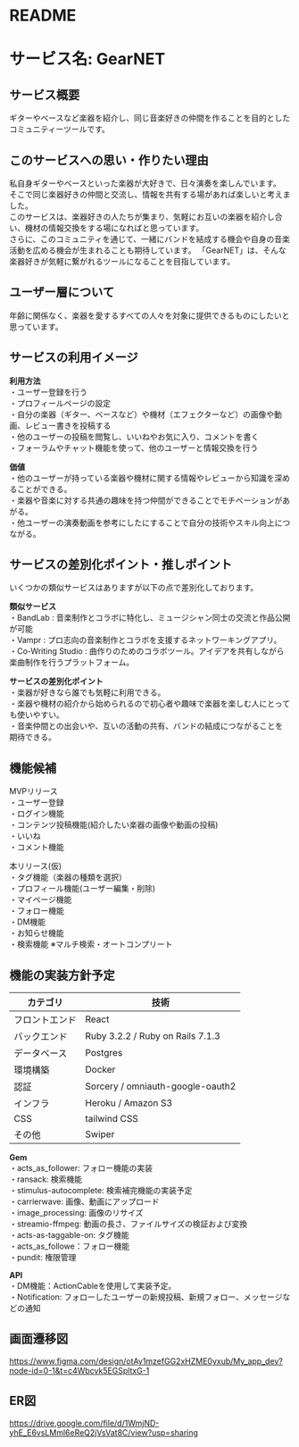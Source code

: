 # README

# サービス名: GearNET

## **サービス概要**
  ギターやベースなど楽器を紹介し、同じ音楽好きの仲間を作ることを目的としたコミュニティーツールです。<br>

## **このサービスへの思い・作りたい理由**
   私自身ギターやベースといった楽器が大好きで、日々演奏を楽しんでいます。<br>
   そこで同じ楽器好きの仲間と交流し、情報を共有する場があれば楽しいと考えました。<br>
   このサービスは、楽器好きの人たちが集まり、気軽にお互いの楽器を紹介し合い、機材の情報交換をする場になればと思っています。<br>
   さらに、このコミュニティを通じて、一緒にバンドを結成する機会や自身の音楽活動を広める機会が生まれることも期待しています。
  「GearNET」は、そんな楽器好きが気軽に繋がれるツールになることを目指しています。<br>


## **ユーザー層について**
  年齢に関係なく、楽器を愛するすべての人々を対象に提供できるものにしたいと思っています。<br>           

## **サービスの利用イメージ**
  **利用方法** <br> 
     ・ユーザー登録を行う <br> 
     ・プロフィールページの設定 <br> 
     ・自分の楽器（ギター、ベースなど）や機材（エフェクターなど）の画像や動画、レビュー書きを投稿する <br> 
     ・他のユーザーの投稿を閲覧し、いいねやお気に入り、コメントを書く <br> 
     ・フォーラムやチャット機能を使って、他のユーザーと情報交換を行う <br> 
   
  **価値** <br> 
     ・他のユーザーが持っている楽器や機材に関する情報やレビューから知識を深めることができる。<br> 
     ・楽器や音楽に対する共通の趣味を持つ仲間ができることでモチベーションがあがる。<br> 
     ・他ユーザーの演奏動画を参考にしたにすることで自分の技術やスキル向上につながる。<br> 

<!-- ## **ユーザーの獲得について**
  投稿を簡単に行えるシェアボタンを設置やQRコードを使用したいと思っています。<br>  -->

## **サービスの差別化ポイント・推しポイント**
いくつかの類似サービスはありますが以下の点で差別化しております。 <br>

  **類似サービス** <br>
    ・BandLab : 音楽制作とコラボに特化し、ミュージシャン同士の交流と作品公開が可能<br>
    ・Vampr : プロ志向の音楽制作とコラボを支援するネットワーキングアプリ。<br>
    ・Co-Writing Studio : 曲作りのためのコラボツール。アイデアを共有しながら楽曲制作を行うプラットフォーム。<br>
   
  **サービスの差別化ポイント** <br>
    ・楽器が好きなら誰でも気軽に利用できる。<br>
    ・楽器や機材の紹介から始められるので初心者や趣味で楽器を楽しむ人にとっても使いやすい。<br>
    ・音楽仲間との出会いや、互いの活動の共有、バンドの結成につながることを期待できる。<br>

## **機能候補**
  MVPリリース <br>
    ・ユーザー登録 <br>
    ・ログイン機能 <br>
    ・コンテンツ投稿機能(紹介したい楽器の画像や動画の投稿) <br>
    ・いいね <br>
    ・コメント機能 <br>
    
  本リリース(仮) <br>
    ・タグ機能（楽器の種類を選択）<br>
    ・プロフィール機能(ユーザー編集・削除) <br>
    ・マイページ機能 <br>
    ・フォロー機能 <br>
    ・DM機能 <br>
    ・お知らせ機能 <br>
    ・検索機能  ※マルチ検索・オートコンプリート <br>


## **機能の実装方針予定**
| カテゴリ | 技術 |
| --- | --- |
| フロントエンド | React |
| バックエンド | Ruby 3.2.2 / Ruby on Rails 7.1.3 |
| データベース | Postgres |
| 環境構築 | Docker |
| 認証 | Sorcery / omniauth-google-oauth2 |
| インフラ | Heroku / Amazon S3 |
| CSS | tailwind CSS |
| その他 | Swiper |

**Gem** <br>
  ・acts_as_follower: フォロー機能の実装 <br>
  ・ransack: 検索機能 <br>
  ・stimulus-autocomplete: 検索補完機能の実装予定 <br>
  ・carrierwave: 画像、動画にアップロード <br>
  ・image_processing: 画像のリサイズ <br>
  ・streamio-ffmpeg: 動画の長さ、ファイルサイズの検証および変換 <br>
  ・acts-as-taggable-on: タグ機能 <br>
  ・acts_as_followe：フォロー機能 <br>
  ・pundit: 権限管理 <br>
  <!-- ・kaminari: ページネーションの実装 ※Sweperでの実装が難しい場合代用する <br> -->

**API** <br>
  ・DM機能：ActionCableを使用して実装予定。<br>
  ・Notification: フォローしたユーザーの新規投稿、新規フォロー、メッセージなどの通知 <br>


<!-- **投稿内容について** <br>
  ・ギター、アコギ、ベース、エフェクター、その他(その他の場合は手入力)で選択したものによって投稿フォーム出るように実装と選択したものでタグがつくように実装 <br>
      **ギター、アコギ、ベース** <br>
        ・ブランド名・カテゴリー(stratcaster, telecaster, lesporlなど)・年代を選択ボックスから選択。モデル名(手入力)。 該当しない場合はその他で手入力できるようにする。<br>
        ・画像、動画のアップロード <br>
        ・コメント <br> 
        ・プレビュー <br>
      **エフェクター** <br>
        ・機材メーカー、種類を選択（歪系、モジュレーション系、空間系、ダイナミクス系、フィルター系などタブから選択）、モデル名(手入力) <br>
        ・画像、動画のアップロード <br>
        ・コメント <br>
        ・プレビュー <br>
      **その他** <br>
        ・メーカー名、種類を手入力 <br>
        ・画像、動画のアップロード <br>
        ・コメント <br>
        ・プレビュー <br> -->

## **画面遷移図**
https://www.figma.com/design/otAy1mzefGG2xHZME0yxub/My_app_dev?node-id=0-1&t=c4Wbcvk5EGSpltxG-1

## **ER図**
https://drive.google.com/file/d/1WmjND-yhE_E6vsLMml6eReQ2jVsVat8C/view?usp=sharing

